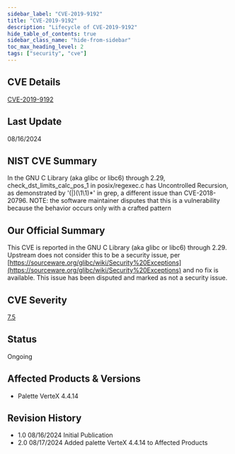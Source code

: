 ```yaml
---
sidebar_label: "CVE-2019-9192"
title: "CVE-2019-9192"
description: "Lifecycle of CVE-2019-9192"
hide_table_of_contents: true
sidebar_class_name: "hide-from-sidebar"
toc_max_heading_level: 2
tags: ["security", "cve"]
---
```


## CVE Details

[CVE-2019-9192](https://nvd.nist.gov/vuln/detail/CVE-2019-9192)

## Last Update

08/16/2024

## NIST CVE Summary

In the GNU C Library (aka glibc or libc6) through 2.29, check_dst_limits_calc_pos_1 in posix/regexec.c has Uncontrolled
Recursion, as demonstrated by '(|)(\\1\\1)\*' in grep, a different issue than CVE-2018-20796. NOTE: the software
maintainer disputes that this is a vulnerability because the behavior occurs only with a crafted pattern

## Our Official Summary

This CVE is reported in the GNU C Library (aka glibc or libc6) through 2.29. Upstream does not consider this to be a security issue, per [https://sourceware.org/glibc/wiki/Security%20Exceptions](https://sourceware.org/glibc/wiki/Security%20Exceptions) and no fix is available. This issue has been  disputed and marked as not a security issue.

## CVE Severity

[7.5](https://nvd.nist.gov/vuln/detail/CVE-2019-9192)

## Status

Ongoing

## Affected Products & Versions

- Palette VerteX 4.4.14

## Revision History

- 1.0 08/16/2024 Initial Publication
- 2.0 08/17/2024 Added palette VerteX 4.4.14 to Affected Products
